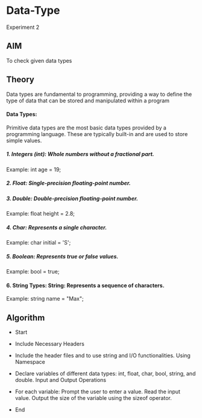 # Data-Type
Experiment 2
## AIM
To check given data types

## Theory
Data types are fundamental to programming, providing a way to define the type of data that can be stored and manipulated within a program

#### Data Types:
Primitive data types are the most basic data types provided by a programming language. These are typically built-in and are used to store simple values.

##### 1. Integers (int): Whole numbers without a fractional part.
Example: int age = 19;

##### 2. Float: Single-precision floating-point number.

##### 3. Double: Double-precision floating-point number.
Example: float height = 2.8;


##### 4. Char: Represents a single character.
Example: char initial = 'S';

##### 5. Boolean: Represents true or false values.
Example: bool = true;

#### 6. String Types: String: Represents a sequence of characters.
Example: string name = "Max";

## Algorithm 

* Start

* Include Necessary Headers

* Include the header files <string> and <iostream> to use string and I/O functionalities.
Using Namespace

* Declare variables of different data types: int, float, char, bool, string, and double.
   Input and Output Operations

* For each variable:
Prompt the user to enter a value.
Read the input value.
Output the size of the variable using the sizeof operator.
* End
